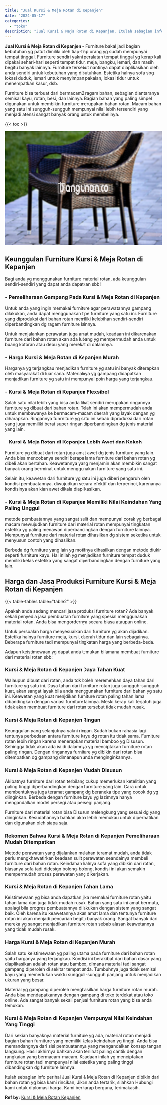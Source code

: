 ```yaml
---
title: "Jual Kursi & Meja Rotan di Kepanjen"
date: "2024-05-17"
categories: 
  - "toko"
description: "Jual Kursi & Meja Rotan di Kepanjen. Itulah sebagian info perihal Jual Kursi & Meja Rotan di Kepanjen dibikin dari bahan rotan yg bisa kami rincikan, Jikan a..."
---
```


**Jual Kursi & Meja Rotan di Kepanjen** – Furniture bakal jadi bagian kebutuhan yg patut dimiliki oleh tiap-tiap orang yg sudah mempunyai tempat tinggal. Furniture sendiri yakni peralatan tempat tinggal yg kerap kali dipakai sehari-hari seperti tempat tidur, meja, bangku, lemari, dan masih begitu banyak lainnya. Furniture tersebut nantinya dapat diaplikasikan oleh anda sendiri untuk kebutuhan yang dibutuhkan. Estetika halnya sofa sbg lokasi duduk, lemari untuk menyimpan pakaian, lokasi tidur untuk menempatkan kasur, dsb.

Furniture bisa terbuat dari bermacam2 ragam bahan, sebagian diantaranya semisal kayu, rotan, besi, dan lainnya. Bagian bahan yang paling simpel digunakan untuk membikin furniture merupakan bahan rotan. Macam bahan yang satu ini sungguh-sungguh mempunyai nilai lebih tersendiri yang menjadi atensi sangat banyak orang untuk membelinya.

{{< toc >}}

![Jual Kursi & Meja Rotan di Kepanjen](/images/kursi-meja-rotan-murah29.png)

## Keunggulan Furniture Kursi & Meja Rotan di Kepanjen

Bagi anda yg menggunakan furniture material rotan, ada keunggulan sendiri-sendiri yang dapat anda dapatkan sbb!

### \- Pemeliharaan Gampang Pada Kursi & Meja Rotan di Kepanjen

Untuk anda yang ingin memakai furniture agar perawatannya gampang dilakukan, anda dapat menggunakan tipe furniture yang satu ini. Furniture yang diproduksi dari bahan rotan memiliki kelebihan sendiri-sendiri diperbandingkan dg ragam furniture lainnya.

Untuk menjalankan perawatan juga amat mudah, keadaan ini dikarenakan furniture dari bahan rotan akan ada lubang yg mempermudah anda untuk buang kotoran atau debu yang merekat di dalamnya.

### \- Harga Kursi & Meja Rotan di Kepanjen Murah

Harganya yg terjangkau menjadikan furniture yg satu ini banyak diterapkan oleh masyarakat di luar sana. Materialnya yg gampang didapatkan menjadikan furniture yg satu ini mempunyai poin harga yang terjangkau.

### \- Kursi & Meja Rotan di Kepanjen Flexsibel

Salah satu nilai lebih yang bisa anda lihat sendiri merupakan ringannya furniture yg dibuat dari bahan rotan. Telah ini akan mempermudah anda untuk membawanya ke bermacam-macam daerah yang layak dengan yg diharapkan. Ringannya funrniture yg satu ini sebab diproduksi dari rotan yang juga memiliki berat super ringan diperbandingkan dg jenis material yang lain.

### \- Kursi & Meja Rotan di Kepanjen Lebih Awet dan Kokoh

Furniture yg dibuat dari rotan juga amat awet dg jenis furniture yang lain. Anda bisa mencobanya sendiri berapa lama furniture dari bahan rotan yg dibeli akan bertahan. Keawetannya yang menjamin akan membikin sangat banyak orang berminat untuk menggunakan furniture yang satu ini.

Selain itu, keawetan dari furniture yg satu ini juga diberi pengaruh oleh kondisi pembuatannya. diwujudkan secara efektif dan terperinci, karenanya kondisinya akan kian awet dikala diaplikasikan.

### \- Kursi & Meja Rotan di Kepanjen Memiliki Nilai Keindahan Yang Paling Unggul

metode pembuatannya yang sangat sulit dan mempunyai corak yg berbagai macam mewujudkan furniture dari material rotan mempunyai tingkatan estetika yg paling menawan diperbandingkan dengan furniture lainnya. Mempunyai furniture dari material rotan dihasilkan dg sistem seketika untuk menyusun contoh yang dihasilkan.

Berbeda dg furniture yang lain yg motifnya dihasilkan dengan metode diukir seperti furniture kayu. Hal inilah yg menjadikan furniture tempat duduk memiliki kelas estetika yang sangat diperbandingkan dengan furniture yang lain.

## Harga dan Jasa Produksi Furniture Kursi & Meja Rotan di Kepanjen

{{< table-tables table="table2" >}}

Apakah anda sedang mencari jasa produksi furniture rotan? Ada banyak sekali penyedia jasa pembuatan furniture yang spesial menggunakan material rotan. Anda bisa mengordernya secara biasa ataupun online.

Untuk persoalan harga menyesuaikan dari furniture yg akan dijadikan. Estetika halnya furniture meja, kursi, daerah tidur dan lain sebagainya. Beberapa furniture tadi mempunyai tingkatan harga yang berbeda-beda.

Adapun keistimewaan yg dapat anda temukan bilamana membuat furniture dari material rotan sbb:

### Kursi & Meja Rotan di Kepanjen Daya Tahan Kuat

Walaupun dibuat dari rotan, anda tdk boleh meremehkan daya tahan dari furniture yg satu ini. Daya tahan dari furniture rotan juga sungguh-sungguh kuat, akan sangat layak bila anda menggunakan furniture dari bahan yg satu ini. Keawetan yang kuat menjdikan furniture rotan paling tahan lama dibandingkan dengan variasi furniture lainnya. Meski kerap kali terjatuh juga tidak akan membuat furniture dari rotan tersebut tidak mudah rusak.

### Kursi & Meja Rotan di Kepanjen Ringan

Keunggulan yang selanjutnya yakni ringan. Sudah bukan rahasia lagi tentunya perbedaan antara furniture kayu dg rotan itu tidak sama. Furniture rotan lebih ringan karena menerapkan material bamboo yg Disusun. Sehingga tidak akan ada isi di dalamnya yg menciptakan furniture rotan paling ringan. Dengan ringannya furniture yg dibikin dari rotan bisa ditempatkan dg gampang dimanapun anda menginginkannya.

### Kursi & Meja Rotan di Kepanjen Mudah Disusun

Akibatnya furniture dari rotan terbilang cukup memerlukan ketelitian yang paling tinggi diperbandingkan dengan furniture yang lain. Cara untuk membentuknya juga teramat gampang dg beraneka tipe yang cocok dg yg diinginkan. Berbeda dengan furniture kayu yg lazimnya hanya mengandalkan model persegi atau persegi panjang.

Furniture dari material rotan bisa Disusun melengkung yang sesuai dg yang diinginkan. Kesudahannya bahkan akan lebih memukau untuk diperhatikan dan digunakan oleh siapa saja.

### Rekomen Bahwa Kursi & Meja Rotan di Kepanjen Pemeliharaan Mudah Ditempatkan

Metode perawatan yang dijalankan malahan teramat mudah, anda tidak perlu mengkhawatirkan keadaan sulit perawatan seandainya membeli furniture dari bahan rotan. Keindahan halnya sofa yang dibikin dari rotan, biasanya sofa tadi didesign bolong-bolong, kondisi ini akan semakin mempermudah proses perawatan yang dikerjakan.

### Kursi & Meja Rotan di Kepanjen Tahan Lama

Keistimewaan yg bisa anda dapatkan jika memakai furniture rotan yaitu tahan lama dan juga tidak mudah rusak. Bahan yang satu ini amat bermutu, apalagi bila progres pembuatannya dilakukan dengan sistem yang sangat baik. Oleh karena itu keawetannya akan amat lama dan tentunya furniture rotan ini akan menjadi pencarian begitu banyak orang. Sangat banyak dari mereka yg sangat menjadikan furniture rotan sebab alasan keawetannya yang tidak mudah rusak.

### Harga Kursi & Meja Rotan di Kepanjen Murah

Salah satu keistimewaan yg paling utama pada furniture dari bahan rotan yaitu harganya yang terjangkau. Kondisi ini berakibat dari bahan dasar yang diaplikasikan adalah rotan atau bamboo, dimana material tadi sangat gampang diperoleh di sekitar tempat anda. Tumbuhnya juga tidak semisal kayu yang memerlukan waktu sungguh-sungguh panjang untuk menjadikan ukuran yang besar.

Material yg gampang diperoleh menghasilkan harga furniture rotan murah. Anda bisa mendapatkannya dengan gampang di toko terdekat atau toko online. Ada sangat banyak sekali penjual furniture rotan yang bisa anda temukan.

### Kursi & Meja Rotan di Kepanjen Mempunyai Nilai Keindahan Yang Tinggi

Dari sekian banyaknya material furniture yg ada, material rotan menjadi bagian bahan furniture yang memiliki kelas keindahan yg tinggi. Anda bisa memandangnya dari sisi pembuatannya yang mengandalkan konsep tangan langsung. Hasil akhirnya bahkan akan terlihat paling cantik dengan rangkaian yang bermacam-macam. Keadaan inilah yg menciptakan furniture rotan tadi mempunyai nilai estetika yang paling tinggi dibandingkan dg furniture lainnya.

Itulah sebagian info perihal Jual Kursi & Meja Rotan di Kepanjen dibikin dari bahan rotan yg bisa kami rincikan, Jikan anda tertarik, silahkan Hubungi kami untuk diplomasi harga. Kami berharap berguna, terimakasih.

**Ref by:** [Kursi & Meja Rotan Kepanjen](https://id.wikipedia.org/wiki/Kursi)
